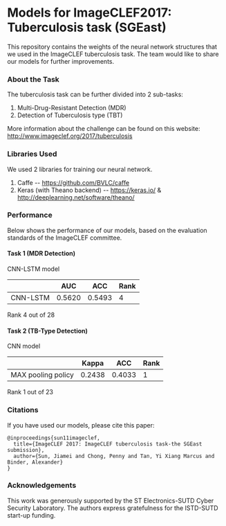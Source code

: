 # Models for ImageCLEF2017: Tuberculosis task (SGEast)
This repository contains the weights of the neural network structures that we used in the ImageCLEF tuberculosis task. The team would like to share our models for further improvements.


### About the Task
The tuberculosis task can be further divided into 2 sub-tasks:
1) Multi-Drug-Resistant Detection (MDR)
2) Detection of Tuberculosis type (TBT)

More information about the challenge can be found on this website:
http://www.imageclef.org/2017/tuberculosis

### Libraries Used
We used 2 libraries for training our neural network. 
1. Caffe -- https://github.com/BVLC/caffe
2. Keras (with Theano backend) -- https://keras.io/ & http://deeplearning.net/software/theano/


### Performance
Below shows the performance of our models, based on the evaluation standards of the ImageCLEF committee. 
#### Task 1 (MDR Detection)
CNN-LSTM model

|          | AUC    | ACC    | Rank |
|----------|--------|--------|------|
| CNN-LSTM | 0.5620 | 0.5493 | 4    |

Rank 4 out of 28
#### Task 2 (TB-Type Detection)
CNN model

|                     | Kappa  | ACC    | Rank |
|---------------------|--------|--------|------|
| MAX pooling  policy | 0.2438 | 0.4033 | 1    |

Rank 1 out of 23
### Citations

If you have used our models, please cite this paper:

```
@inproceedings{sun11imageclef,
  title={ImageCLEF 2017: ImageCLEF tuberculosis task-the SGEast submission},
  author={Sun, Jiamei and Chong, Penny and Tan, Yi Xiang Marcus and Binder, Alexander}
}
```

### Acknowledgements
This work was generously supported by the ST Electronics-SUTD Cyber Security Laboratory. The authors express gratefulness for the ISTD-SUTD start-up funding.

